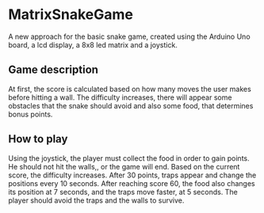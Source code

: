 # MatrixSnakeGame

A new approach for the basic snake game, created using the Arduino Uno board, a lcd display, a 8x8 led matrix and a joystick.

## Game description

At first, the score is calculated based on how many moves the user makes before hitting a wall. The difficulty increases, there will appear some obstacles that the snake should avoid and also some food, that determines bonus points.  

## How to play

Using the joystick, the player must collect the food in order to gain points. He should not hit the walls,, or the game will end. Based on the current score, the difficulty increases. After 30 points, traps appear and change the positions every 10 seconds. After reaching score 60, the food also changes its position at 7 seconds, and the traps move faster, at 5 seconds. The player should avoid the traps and the walls to survive.

